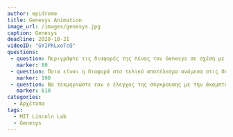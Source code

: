 ```yaml
---
author: epidrome
title: Genesys Animation 
image_url: /images/genesys.jpg
caption: Genesys 
deadline: 2020-10-21
videoID: "GYIPKLxoTcQ"
questions:
 - question: Περιγράψτε τις διαφορές της πένας του Genesys σε σχέση με αυτήν του Sketchpad, ποια είναι καλύτερη; 
   marker: 80 
 - question: Ποια είναι η διαφορά στο τελικό αποτέλεσμα ανάμεσα στις δύο τεχνικές και πως θα μπορούσε να είναι ακριβώς ίδιο; 
   marker: 190
 - question: Να τεκμηριώστε εαν ο έλεγχος της σύγκρουσης με την άκαμπτη ή ελαστική επιφάνεια θα μπορούσε να γίνει προγραμματιστικά ή είναι καλύτερα με την χειρονομία από τον χρήστη; 
   marker: 610 
categories:
  - Αρχέτυπα
tags:
  - MIT Lincoln Lab 
  - Genesys 
---
```

